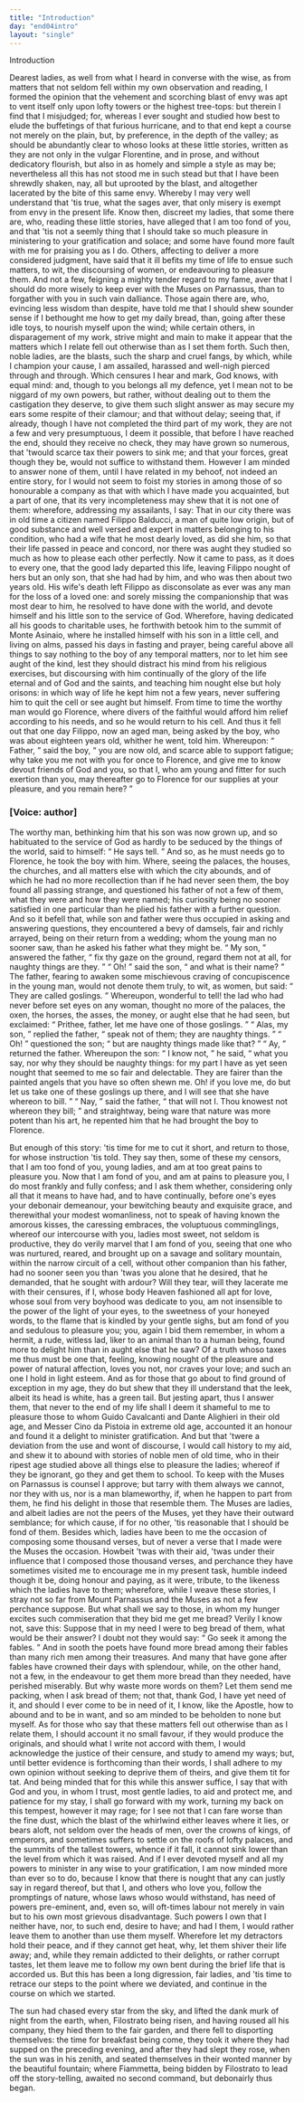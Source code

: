 ```yaml
---
title: "Introduction"
day: "end04intro"
layout: "single"
---
```

<html>
 <head>
 </head>
 <body>
  <div id="d04intro" type="introduction" who="author">
   <head>
    Introduction
   </head>
   <p>
    <milestone id="p04980002"/>
    <!--(sc)-->
    Dearest
    <!--(/sc)-->
    ladies, as well from what I heard in converse with the
 wise, as from matters that not seldom fell within my own observation
 and reading, I formed the opinion that the vehement and
 scorching blast of envy was apt to vent itself only upon lofty towers
      or the highest tree-tops: but therein I find that I misjudged;
    <milestone id="p04980003"/>
    for,
 whereas I ever sought and studied how best to elude the buffetings
 of that furious hurricane, and to that end kept a course not merely
 on the plain, but, by preference, in the depth of the valley; as
 should be abundantly clear to whoso looks at these little stories,
 written as they are not only in the vulgar Florentine, and in prose,
 and without dedicatory flourish, but also in as homely and simple a
 style as may be;
    <milestone id="p04980004"/>
    nevertheless all this has not stood me in such stead
 but that I have been shrewdly shaken, nay, all but uprooted by the
 blast, and altogether lacerated by the bite of this same envy.
 Whereby I may very well understand that 'tis true, what the sages
 aver, that only misery is exempt from envy in the present life.
    <milestone id="p04980005"/>
    Know then, discreet my ladies, that some there are, who, reading
 these little stories, have alleged that I am too fond of you, and that
 'tis not a seemly thing that I should take so much pleasure in
 ministering to your gratification and solace; and some have found
 more fault with me for praising you as I do.
    <milestone id="p04980006"/>
    Others, affecting to
 deliver a more considered judgment, have said that it ill befits my
 time of life to ensue such matters, to wit, the discoursing of women,
 or endeavouring to pleasure them. And not a few, feigning a mighty
 tender regard to my fame, aver that I should do more wisely to keep
    <pb n="259"/>
    ever with the Muses on Parnassus, than to forgather with you in such
 vain dalliance.
    <milestone id="p04980007"/>
    Those again there are, who, evincing less wisdom
 than despite, have told me that I should shew sounder sense if I
 bethought me how to get my daily bread, than, going after these idle
 toys, to nourish myself upon the wind; while certain others, in
 disparagement of my work, strive might and main to make it appear
 that the matters which I relate fell out otherwise than as I set them
 forth.
    <milestone id="p04980008"/>
    Such then, noble ladies, are the blasts, such the sharp and
 cruel fangs, by which, while I champion your cause, I am assailed,
 harassed and well-nigh pierced through and through.
    <milestone id="p04980009"/>
    Which
 censures I hear and mark, God knows, with equal mind: and,
 though to you belongs all my defence, yet I mean not to be niggard
 of my own powers, but rather, without dealing out to them the
 castigation they deserve, to give them such slight answer as may
 secure my ears some respite of their clamour; and that without
 delay;
    <milestone id="p04980010"/>
    seeing that, if already, though I have not completed the
 third part of my work, they are not a few and very presumptuous, I
 deem it possible, that before I have reached the end, should they
 receive no check, they may have grown so numerous, that 'twould
 scarce tax their powers to sink me; and that your forces, great though
 they be, would not suffice to withstand them.
    <milestone id="p04980011"/>
    However I am
 minded to answer none of them, until I have related in my behoof,
 not indeed an entire story, for I would not seem to foist my stories in
 among those of so honourable a company as that with which I have
 made you acquainted, but a part of one, that its very incompleteness
 may shew that it is not one of them: wherefore, addressing my
 assailants, I say:
    <milestone id="p04980012"/>
    That in our city there was in old time a citizen
 named Filippo Balducci, a man of quite low origin, but of good
 substance and well versed and expert in matters belonging to his
 condition, who had a wife that he most dearly loved, as did she him,
 so that their life passed in peace and concord, nor there was aught
 they studied so much as how to please each other perfectly.
    <milestone id="p04980013"/>
    Now it
 came to pass, as it does to every one, that the good lady departed this
 life, leaving Filippo nought of hers but an only son, that she had had
 by him, and who was then about two years old.
    <milestone id="p04980014"/>
    His wife's death left
 Filippo as disconsolate as ever was any man for the loss of a loved
 one: and sorely missing the companionship that was most dear to
 him, he resolved to have done with the world, and devote himself
    <pb n="260"/>
    and his little son to the service of God.
    <milestone id="p04980015"/>
    Wherefore, having dedicated
 all his goods to charitable uses, he forthwith betook him to the summit
 of Monte Asinaio, where he installed himself with his son in a little
 cell, and living on alms, passed his days in fasting and prayer, being
 careful above all things to say nothing to the boy of any temporal
 matters, nor to let him see aught of the kind, lest they should
 distract his mind from his religious exercises, but discoursing with
 him continually of the glory of the life eternal and of God and the
 saints, and teaching him nought else but holy orisons: in which way
 of life he kept him not a few years, never suffering him to quit the
 cell or see aught but himself.
    <milestone id="p04980016"/>
    From time to time the worthy man
 would go Florence, where divers of the faithful would afford him
 relief according to his needs, and so he would return to his cell.
    <milestone id="p04980017"/>
    And thus it fell out that one day Filippo, now an aged man, being
 asked by the boy, who was about eighteen years old, whither he went,
 told him. Whereupon:
    <q direct="unspecified">
     Father,
    </q>
    said the boy,
    <q direct="unspecified">
     you are now old,
 and scarce able to support fatigue; why take you me not with you
 for once to Florence, and give me to know devout friends of God
 and you, so that I, who am young and fitter for such exertion than
 you, may thereafter go to Florence for our supplies at your pleasure,
 and you remain here?
    </q>
   </p>
   <p>
    <h3>
     [Voice: author]
    </h3>
   </p>
   <p>
    <milestone id="p04980018"/>
    The worthy man, bethinking him that his son was now grown
 up, and so habituated to the service of God as hardly to be seduced
 by the things of the world, said to himself:
    <q direct="unspecified">
     He says tell.
    </q>
    And
 so, as he must needs go to Florence, he took the boy with him.
    <milestone id="p04980019"/>
    Where, seeing the palaces, the houses, the churches, and all matters
 else with which the city abounds, and of which he had no more
 recollection than if he had never seen them, the boy found all passing
 strange, and questioned his father of not a few of them, what they
 were and how they were named;
    <milestone id="p04980020"/>
    his curiosity being no sooner
 satisfied in one particular than he plied his father with a further
 question. And so it befell that, while son and father were thus
 occupied in asking and answering questions, they encountered a bevy
 of damsels, fair and richly arrayed, being on their return from a
 wedding; whom the young man no sooner saw, than he asked his
 father what they might be.
    <milestone id="p04980021"/>
    <q direct="unspecified">
     My son,
    </q>
    answered the father,
    <q direct="unspecified">
     fix
 thy gaze on the ground, regard them not at all, for naughty things
 are they.
    </q>
    <milestone id="p04980022"/>
    <q direct="unspecified">
     Oh!
    </q>
    said the son,
    <q direct="unspecified">
     and what is their name?
    </q>
    <milestone id="p04980023"/>
    The
    <pb n="261"/>
    father, fearing to awaken some mischievous craving of concupiscence
 in the young man, would not denote them truly, to wit, as women,
 but said:
    <q direct="unspecified">
     They are called goslings.
    </q>
    <milestone id="p04980024"/>
    Whereupon, wonderful
 to tell! the lad who had never before set eyes on any woman,
 thought no more of the palaces, the oxen, the horses, the asses,
 the money, or aught else that he had seen, but exclaimed:
    <q direct="unspecified">
     Prithee, father, let me have one of those goslings.
    </q>
    <milestone id="p04980025"/>
    <q direct="unspecified">
     Alas,
 my son,
    </q>
    replied the father,
    <q direct="unspecified">
     speak not of them; they are
 naughty things.
    </q>
    <milestone id="p04980026"/>
    <q direct="unspecified">
     Oh!
    </q>
    questioned the son;
    <q direct="unspecified">
     but are naughty
 things made like that?
    </q>
    <milestone id="p04980027"/>
    <q direct="unspecified">
     Ay,
    </q>
    returned the father.
    <milestone id="p04980028"/>
    Whereupon
 the son:
    <q direct="unspecified">
     I know not,
    </q>
    he said,
    <q direct="unspecified">
     what you say, nor why they
 should be naughty things: for my part I have as yet seen nought
 that seemed to me so fair and delectable. They are fairer than the
 painted angels that you have so often shewn me. Oh! if you love
 me, do but let us take one of these goslings up there, and I will see
 that she have whereon to bill.
    </q>
    <milestone id="p04980029"/>
    <q direct="unspecified">
     Nay,
    </q>
    said the father,
    <q direct="unspecified">
     that will
 not I. Thou knowest not whereon they bill;
    </q>
    and straightway,
 being ware that nature was more potent than his art, he repented
 him that he had brought the boy to Florence.
   </p>
   <p>
    <milestone id="p04980030"/>
    But enough of this story: 'tis time for me to cut it short, and
 return to those, for whose instruction 'tis told. They say then,
 some of these my censors, that I am too fond of you, young ladies,
 and am at too great pains to pleasure you. Now that I am fond of
 you, and am at pains to pleasure you,
    <milestone id="p04980031"/>
    I do most frankly and fully
 confess; and I ask them whether, considering only all that it means
 to have had, and to have continually, before one's eyes your debonair
 demeanour, your bewitching beauty and exquisite grace, and therewithal
 your modest womanliness, not to speak of having known the
 amorous kisses, the caressing embraces, the voluptuous comminglings,
 whereof our intercourse with you, ladies most sweet, not seldom is
 productive, they do verily marvel that I am fond of you, seeing that
 one who was nurtured, reared, and brought up on a savage and solitary
 mountain, within the narrow circuit of a cell, without other companion
 than his father, had no sooner seen you than 'twas you alone
 that he desired, that he demanded, that he sought with ardour?
    <milestone id="p04980032"/>
    Will they tear, will they lacerate me with their censures, if I,
 whose body Heaven fashioned all apt for love, whose soul from
 very boyhood was dedicate to you, am not insensible to the power
    <pb n="262"/>
    of the light of your eyes, to the sweetness of your honeyed words,
 to the flame that is kindled by your gentle sighs, but am fond of you
 and sedulous to pleasure you; you, again I bid them remember,
 in whom a hermit, a rude, witless lad, liker to an animal than to a
 human being, found more to delight him than in aught else that he
 saw? Of a truth whoso taxes me thus must be one that, feeling,
 knowing nought of the pleasure and power of natural affection, loves
 you not, nor craves your love; and such an one I hold in light esteem.
    <milestone id="p04980033"/>
    And as for those that go about to find ground of exception in my
 age, they do but shew that they ill understand that the leek, albeit
 its head is white, has a green tail. But jesting apart, thus I answer
 them, that never to the end of my life shall I deem it shameful to
 me to pleasure those to whom Guido Cavalcanti and Dante Alighieri
 in their old age, and Messer Cino da Pistoia in extreme old age,
 accounted it an honour and found it a delight to minister gratification.
    <milestone id="p04980034"/>
    And but that 'twere a deviation from the use and wont of
 discourse, I would call history to my aid, and shew it to abound
 with stories of noble men of old time, who in their ripest age studied
 above all things else to pleasure the ladies; whereof if they be
 ignorant, go they and get them to school.
    <milestone id="p04980035"/>
    To keep with the Muses
 on Parnassus is counsel I approve; but tarry with them always we
 cannot, nor they with us, nor is a man blameworthy, if, when he
 happen to part from them, he find his delight in those that resemble
 them. The Muses are ladies, and albeit ladies are not the peers of
 the Muses, yet they have their outward semblance; for which cause,
 if for no other, 'tis reasonable that I should be fond of them.
 Besides which, ladies have been to me the occasion of composing
 some thousand verses, but of never a verse that I made were the
 Muses the occasion.
    <milestone id="p04980036"/>
    Howbeit 'twas with their aid, 'twas under their
 influence that I composed those thousand verses, and perchance they
 have sometimes visited me to encourage me in my present task, humble
 indeed though it be, doing honour and paying, as it were, tribute,
 to the likeness which the ladies have to them; wherefore, while I
 weave these stories, I stray not so far from Mount Parnassus and the
 Muses as not a few perchance suppose.
    <milestone id="p04980037"/>
    But what shall we say to
 those, in whom my hunger excites such commiseration that they
 bid me get me bread? Verily I know not, save this: Suppose that
 in my need I were to beg bread of them, what would be their
    <pb n="263"/>
    answer? I doubt not they would say:
    <q direct="unspecified">
     Go seek it among the
 fables.
    </q>
    <milestone id="p04980038"/>
    And in sooth the poets have found more bread among their
 fables than many rich men among their treasures. And many that
 have gone after fables have crowned their days with splendour, while,
 on the other hand, not a few, in the endeavour to get them more
 bread than they needed, have perished miserably. But why waste
 more words on them? Let them send me packing, when I ask
 bread of them; not that, thank God, I have yet need of it, and
 should I ever come to be in need of it, I know, like the Apostle,
 how to abound and to be in want, and so am minded to be beholden
 to none but myself.
    <milestone id="p04980039"/>
    As for those who say that these matters fell out
 otherwise than as I relate them, I should account it no small favour,
 if they would produce the originals, and should what I write not
 accord with them, I would acknowledge the justice of their censure,
 and study to amend my ways; but, until better evidence is forthcoming
 than their words, I shall adhere to my own opinion without
 seeking to deprive them of theirs, and give them tit for tat.
    <milestone id="p04980040"/>
    And
 being minded that for this while this answer suffice, I say that with
 God and you, in whom I trust, most gentle ladies, to aid and protect
 me, and patience for my stay, I shall go forward with my work,
 turning my back on this tempest, however it may rage; for I see
 not that I can fare worse than the fine dust, which the blast of the
 whirlwind either leaves where it lies, or bears aloft, not seldom over
 the heads of men, over the crowns of kings, of emperors, and sometimes
 suffers to settle on the roofs of lofty palaces, and the summits
 of the tallest towers, whence if it fall, it cannot sink lower than the
 level from which it was raised.
    <milestone id="p04980041"/>
    And if I ever devoted myself and
 all my powers to minister in any wise to your gratification, I am
 now minded more than ever so to do, because I know that there is
 nought that any can justly say in regard thereof, but that I, and
 others who love you, follow the promptings of nature, whose laws
 whoso would withstand, has need of powers pre-eminent, and, even
 so, will oft-times labour not merely in vain but to his own most
 grievous disadvantage.
    <milestone id="p04980042"/>
    Such powers I own that I neither have, nor,
 to such end, desire to have; and had I them, I would rather leave
 them to another than use them myself. Wherefore let my detractors
 hold their peace, and if they cannot get heat, why, let them shiver
 their life away; and, while they remain addicted to their delights,
    <pb n="264"/>
    or rather corrupt tastes, let them leave me to follow my own bent
 during the brief life that is accorded us.
    <milestone id="p04980043"/>
    But this has been a long
 digression, fair ladies, and 'tis time to retrace our steps to the point
 where we deviated, and continue in the course on which we started.
   </p>
   <p>
    <milestone id="p04980044"/>
    The sun had chased every star from the sky, and lifted the dank
 murk of night from the earth, when, Filostrato being risen, and
 having roused all his company, they hied them to the fair garden,
 and there fell to disporting themselves: the time for breakfast being
 come, they took it where they had supped on the preceding evening,
    <milestone id="p04980045"/>
    and after they had slept they rose, when the sun was in his zenith,
 and seated themselves in their wonted manner by the beautiful
 fountain; where Fiammetta, being bidden by Filostrato to lead off
 the story-telling, awaited no second command, but debonairly thus
 began.
   </p>
  </div>
 </body>
</html>